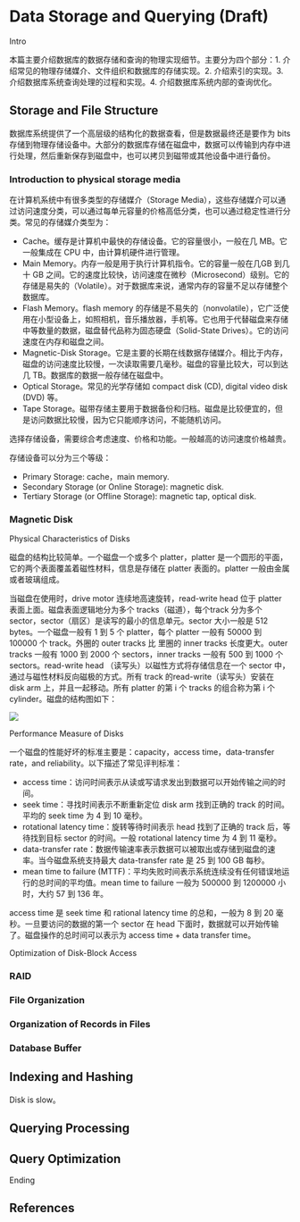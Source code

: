 # Data Storage and Querying (Draft)

Intro

本篇主要介绍数据库的数据存储和查询的物理实现细节。主要分为四个部分：1. 介绍常见的物理存储媒介、文件组织和数据库的存储实现。2. 介绍索引的实现。3. 介绍数据库系统查询处理的过程和实现。4. 介绍数据库系统内部的查询优化。

## Storage and File Structure

数据库系统提供了一个高层级的结构化的数据查看，但是数据最终还是要作为 bits 存储到物理存储设备中。大部分的数据库存储在磁盘中，数据可以传输到内存中进行处理，然后重新保存到磁盘中，也可以拷贝到磁带或其他设备中进行备份。

### Introduction to physical storage media

在计算机系统中有很多类型的存储媒介（Storage Media），这些存储媒介可以通过访问速度分类，可以通过每单元容量的价格高低分类，也可以通过稳定性进行分类。常见的存储媒介类型为：

- Cache。缓存是计算机中最快的存储设备。它的容量很小，一般在几 MB。它一般集成在 CPU 中，由计算机硬件进行管理。
- Main Memory。内存一般是用于执行计算机指令。它的容量一般在几GB 到几十 GB 之间。它的速度比较快，访问速度在微秒（Microsecond）级别。它的存储是易失的（Volatile）。对于数据库来说，通常内存的容量不足以存储整个数据库。
- Flash Memory。flash memory 的存储是不易失的（nonvolatile），它广泛使用在小型设备上，如照相机，音乐播放器，手机等。它也用于代替磁盘来存储中等数量的数据，磁盘替代品称为固态硬盘（Solid-State Drives）。它的访问速度在内存和磁盘之间。
- Magnetic-Disk Storage。它是主要的长期在线数据存储媒介。相比于内存，磁盘的访问速度比较慢，一次读取需要几毫秒。磁盘的容量比较大，可以到达几 TB。数据库的数据一般存储在磁盘中。
- Optical Storage。常见的光学存储如 compact disk (CD), digital video disk (DVD) 等。
- Tape Storage。磁带存储主要用于数据备份和归档。磁盘是比较便宜的，但是访问数据比较慢，因为它只能顺序访问，不能随机访问。

选择存储设备，需要综合考虑速度、价格和功能。一般越高的访问速度价格越贵。

存储设备可以分为三个等级：

- Primary Storage: cache，main memory.
- Secondary Storage (or Online Storage): magnetic disk.
- Tertiary Storage (or Offline Storage): magnetic tap, optical disk.

### Magnetic Disk

Physical Characteristics of Disks

磁盘的结构比较简单。一个磁盘一个或多个 platter，platter 是一个圆形的平面，它的两个表面覆盖着磁性材料，信息是存储在 platter 表面的。platter 一般由金属或者玻璃组成。

当磁盘在使用时，drive motor 连续地高速旋转，read-write head 位于 platter 表面上面。磁盘表面逻辑地分为多个 tracks（磁道），每个track 分为多个 sector，sector（扇区）是读写的最小的信息单元。sector 大小一般是 512 bytes。一个磁盘一般有 1 到 5 个 platter，每个 platter 一般有 50000 到 100000 个 track。外圈的 outer tracks 比 里圈的 inner tracks 长度更大。outer tracks 一般有 1000 到 2000 个 sectors，inner tracks 一般有 500 到 1000 个 sectors。read-write head （读写头）以磁性方式将存储信息在一个 sector 中，通过与磁性材料反向磁极的方式。所有 track 的read-write（读写头）安装在 disk arm 上，并且一起移动。所有 platter 的第 i 个 tracks 的组合称为第 i 个 cylinder。磁盘的结构图如下：

<img src="https://taogenjia.com/img/database-system-4-data-storage-and-querying/database-system-4-data-storage-and-querying-1-disk-drive.png">

Performance Measure of Disks

一个磁盘的性能好坏的标准主要是：capacity，access time，data-transfer rate，and reliability。以下描述了常见评判标准：

- access time：访问时间表示从读或写请求发出到数据可以开始传输之间的时间。
- seek time：寻找时间表示不断重新定位 disk arm 找到正确的 track 的时间。平均的 seek time 为 4 到 10 毫秒。
- rotational latency time：旋转等待时间表示 head 找到了正确的 track 后，等待找到目标 sector 的时间。一般 rotational latency time 为 4 到 11 毫秒。
- data-transfer rate：数据传输速率表示数据可以被取出或存储到磁盘的速率。当今磁盘系统支持最大 data-transfer rate 是 25 到 100 GB 每秒。
- mean time to failure (MTTF)：平均失败时间表示系统连续没有任何错误地运行的总时间的平均值。mean time to failure 一般为 500000 到 1200000 小时，大约 57 到 136 年。

access time 是 seek time 和 rational latency time 的总和，一般为 8 到 20 毫秒。一旦要访问的数据的第一个 sector 在 head 下面时，数据就可以开始传输了。磁盘操作的总时间可以表示为 access time + data transfer time。

Optimization of Disk-Block Access



### RAID



### File Organization

### Organization of Records in Files

### Database Buffer



## Indexing and Hashing

Disk is slow。

## Querying Processing

## Query Optimization



Ending



## References



